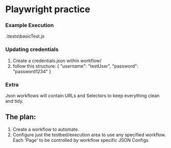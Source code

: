 # Playwright practice 

### Example Execution
.\tests\basicTest.js

### Updating credentials 
1. Create a credentials.json within workflow/
2.  follow this structure:
{
    "username": "testUser",
    "password": "password1234"
}

### Extra
Json workflows will contain URLs and Selectors to keep everything clean and tidy.

## The plan:
1. Create a workflow to automate. 
2. Configure just the testbed/execution area to use any specified workflow. Each 'Page' to be controlled by workflow specific JSON Configs